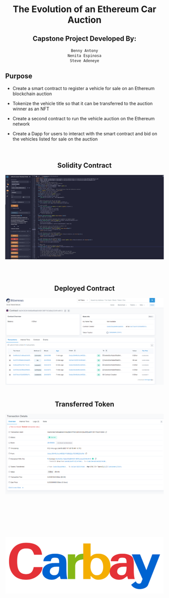 <div align="center">

# The Evolution of an Ethereum Car Auction


## Capstone Project Developed By:
    Benny Antony
    Nenita Espinosa
    Steve Adeneye
</div>

## Purpose


* Create a smart contract to register a vehicle for sale on an Ethereum blockchain auction

* Tokenize the vehicle title so that it can be transferred to the auction winner as an NFT

* Create a second contract to run the vehicle auction on the Ethereum network

* Create a Dapp for users to interact with the smart contract and bid on the vehicles listed for sale on the auction
<br/><br/><br/>



<div align="center">

## Solidity Contract
![code](solidity.png "Solidity")

<br/><br/>
## Deployed Contract

![deployed](deployed.png "Deployed to Testnet")
<br/><br/>
## Transferred Token

![transferred](transferred.png "Transferred Token")
<br/><br/><br/><br/><br/><br/><br/><br/>





![Carbay](Carbay_logo.png "Car Auction")




